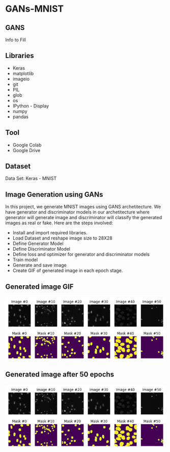 # GANs-MNIST

## GANS
Info to Fill


## Libraries 
* Keras
* matplotlib
* imageio
* git
* PIL
* glob
* os
* IPython - Display
* numpy
* pandas

## Tool
* Google Colab
* Google Drive

## Dataset
Data Set: Keras - MNIST

## Image Generation using GANs
In this project, we generate MNIST images using GANS archetitecture. We have generator and discriminator models in our archetitecture where generator will generate image and discriminator will classify the generated images as real or fake. Here are the steps involved:
* Install and import required libraries.
* Load Dataset and reshape image size to 28X28
* Define Generator Model
* Define Discriminator Model
* Define loss and optimizer for generator and discriminator models
* Train model
* Generate and save image
* Create GIF of generated image in each epoch stage. 

## Generated image GIF
<img src="https://github.com/bipulsimkhada/Image/blob/main/UNET/Training%20and%20masked.png">

## Generated image after 50 epochs
<img src="https://github.com/bipulsimkhada/Image/blob/main/UNET/Training%20and%20masked.png">


